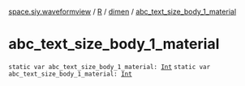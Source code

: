 [space.siy.waveformview](../../index.md) / [R](../index.md) / [dimen](index.md) / [abc_text_size_body_1_material](./abc_text_size_body_1_material.md)

# abc_text_size_body_1_material

`static var abc_text_size_body_1_material: `[`Int`](https://kotlinlang.org/api/latest/jvm/stdlib/kotlin/-int/index.html)
`static var abc_text_size_body_1_material: `[`Int`](https://kotlinlang.org/api/latest/jvm/stdlib/kotlin/-int/index.html)